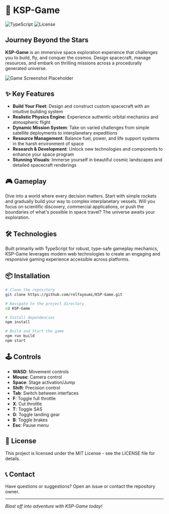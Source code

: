 # 🚀 KSP-Game

![TypeScript](https://img.shields.io/badge/TypeScript-82%25-blue)
![License](https://img.shields.io/github/license/relfayoumi/KSP-Game)

## Journey Beyond the Stars

**KSP-Game** is an immersive space exploration experience that challenges you to build, fly, and conquer the cosmos. Design spacecraft, manage resources, and embark on thrilling missions across a procedurally generated universe.

![Game Screenshot Placeholder](https://via.placeholder.com/800x400?text=KSP-Game+Screenshot)

## ✨ Key Features

- **Build Your Fleet**: Design and construct custom spacecraft with an intuitive building system
- **Realistic Physics Engine**: Experience authentic orbital mechanics and atmospheric flight
- **Dynamic Mission System**: Take on varied challenges from simple satellite deployments to interplanetary expeditions
- **Resource Management**: Balance fuel, power, and life support systems in the harsh environment of space
- **Research & Development**: Unlock new technologies and components to enhance your space program
- **Stunning Visuals**: Immerse yourself in beautiful cosmic landscapes and detailed spacecraft renderings

## 🎮 Gameplay

Dive into a world where every decision matters. Start with simple rockets and gradually build your way to complex interplanetary vessels. Will you focus on scientific discovery, commercial applications, or push the boundaries of what's possible in space travel? The universe awaits your exploration.

## 🛠️ Technologies

Built primarily with TypeScript for robust, type-safe gameplay mechanics, KSP-Game leverages modern web technologies to create an engaging and responsive gaming experience accessible across platforms.

## 📦 Installation

```bash
# Clone the repository
git clone https://github.com/relfayoumi/KSP-Game.git

# Navigate to the project directory
cd KSP-Game

# Install dependencies
npm install

# Build and Start the game
npm run build
npm start
```

## 🕹️ Controls

- **WASD**: Movement controls
- **Mouse**: Camera control
- **Space**: Stage activation/Jump
- **Shift**: Precision control
- **Tab**: Switch between interfaces
- **F**: Toggle full throttle
- **X**: Cut throttle
- **T**: Toggle SAS
- **G**: Toggle landing gear
- **B**: Toggle brakes
- **Esc**: Pause menu

## 📜 License

This project is licensed under the MIT License - see the LICENSE file for details.

## 📞 Contact

Have questions or suggestions? Open an issue or contact the repository owner.

---

*Blast off into adventure with KSP-Game today!*
```
